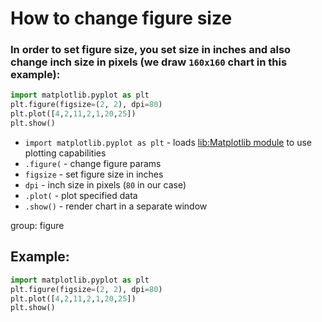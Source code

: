# How to change figure size

### In order to set figure size, you set size in inches and also change inch size in pixels (we draw `160x160` chart in this example):

```python
import matplotlib.pyplot as plt
plt.figure(figsize=(2, 2), dpi=80)
plt.plot([4,2,11,2,1,20,25])
plt.show()
```

- `import matplotlib.pyplot as plt` - loads [lib:Matplotlib module](python-matplotlib/how-to-install-matplotlib-python-lib-in-ubuntu-ubuntuversion) to use plotting capabilities
- `.figure(` - change figure params
- `figsize` - set figure size in inches
- `dpi` - inch size in pixels (`80` in our case)
- `.plot(` - plot specified data
- `.show()` - render chart in a separate window

group: figure

## Example: 
```python
import matplotlib.pyplot as plt
plt.figure(figsize=(2, 2), dpi=80)
plt.plot([4,2,11,2,1,20,25])
plt.show()
```

